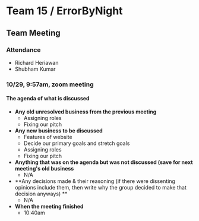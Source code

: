 # Team 15 / ErrorByNight
## Team Meeting 
### Attendance
- Richard Heriawan
- Shubham Kumar

### 10/29, 9:57am, zoom meeting
  
#### The agenda of what is discussed
- **Any old unresolved business from the previous meeting**
    - Assigning roles
    - Fixing our pitch
- **Any new business to be discussed**
    - Features of website
    - Decide our primary goals and stretch goals 
    - Assigning roles
    - Fixing our pitch
- **Anything that was on the agenda but was not discussed (save for next meeting's old business**
    - N/A
- **Any decisions made & their reasoning (if there were dissenting opinions include them, then write why the group decided to make that decision anyways) **
    - N/A
- **When the meeting finished**
    - 10:40am

